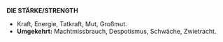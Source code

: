 **DIE STÄRKE/STRENGTH**

* Kraft, Energie, Tatkraft, Mut, Großmut.
* **Umgekehrt:** Machtmissbrauch, Despotismus, Schwäche, 
  Zwietracht.
